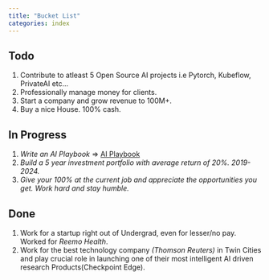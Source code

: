 ```yaml
---
title: "Bucket List"
categories: index
---
```


## Todo
1. Contribute to atleast 5 Open Source AI projects i.e Pytorch, Kubeflow, PrivateAI etc...
1. Professionally manage money for clients.
1. Start a company and grow revenue to 100M+.
1. Buy a nice House. 100% cash.


## In Progress
1. *Write an AI Playbook* => [AI Playbook](https://levanteq.github.io/#/)
1. *Build a 5 year investment portfolio with average return of 20%. 2019-2024.*
1. *Give your 100% at the current job and appreciate the opportunities you get. Work hard and stay humble.*


## Done
1. Work for a startup right out of Undergrad, even for lesser/no pay. Worked for *Reemo Health*.
1. Work for the best technology company *(Thomson Reuters)* in Twin Cities and play crucial role in launching one of their most intelligent AI driven research Products(Checkpoint Edge).
